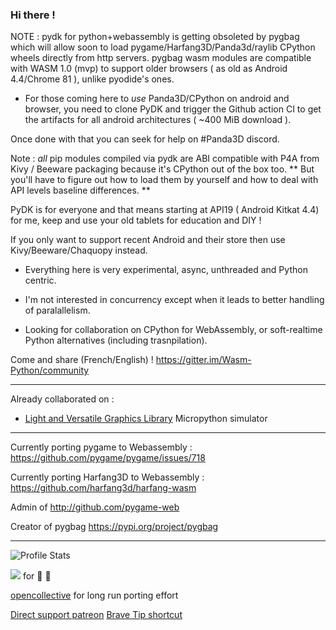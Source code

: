 ### Hi there !

NOTE : pydk for python+webassembly is getting obsoleted by pygbag which will allow soon to load pygame/Harfang3D/Panda3d/raylib CPython wheels directly from http servers. pygbag wasm modules are compatible with WASM 1.0 (mvp) to support older browsers ( as old as Android 4.4/Chrome 81 ), unlike pyodide's ones.


- For those coming here to *use* Panda3D/CPython on android and browser, you need to clone PyDK and trigger the Github action CI
to get the artifacts for all android architectures ( ~400 MiB download ).

Once done with that you can seek for help on #Panda3D discord.

Note : *all* pip modules compiled via pydk are ABI compatible with P4A from Kivy / Beeware packaging because it's CPython out of the box too.
 ** But you'll have to figure out how to load them by yourself and how to deal with API levels baseline differences. **

PyDK is for everyone and that means starting at API19 ( Android Kitkat 4.4) for me, keep and use your old tablets for education and DIY !

If you only want to support recent Android and their store then use Kivy/Beeware/Chaquopy instead.

- Everything here is very experimental, async, unthreaded and Python centric.

- I'm not interested in concurrency except when it leads to better handling of paralallelism.

- Looking for collaboration on CPython for WebAssembly, or soft-realtime Python alternatives (including trasnpilation).

Come and share (French/English)  ! 
https://gitter.im/Wasm-Python/community

----

Already collaborated on :
* [Light and Versatile Graphics Library][lvgl] Micropython simulator


----

Currently porting pygame to Webassembly : https://github.com/pygame/pygame/issues/718

Currently porting Harfang3D to Webassembly : https://github.com/harfang3d/harfang-wasm

Admin of http://github.com/pygame-web 

Creator of pygbag https://pypi.org/project/pygbag

----

![Profile Stats](https://github-readme-stats.vercel.app/api?username=pmp-p&theme=dark&hide_border=1&show_icons=true)


<a href="https://paypal.me/pmpp" target="_blank"><img src="https://img.shields.io/static/v1?logo=paypal&label=&message=donate&color=slategrey"></a> for 🍻 🍺

[opencollective][oc] for long run porting effort


[Direct support patreon][pat]
[Brave Tip shortcut][tip]


[tip]: https://github.com/pmp-p/pmp-p/issues/1
[pat]: https://www.patreon.com/pmpp
[oc]:https://opencollective.com/pythonseverywhere
[lvgl]: https://sim.lvgl.io/v7/micropython/ports/javascript/bundle_out/index.html



